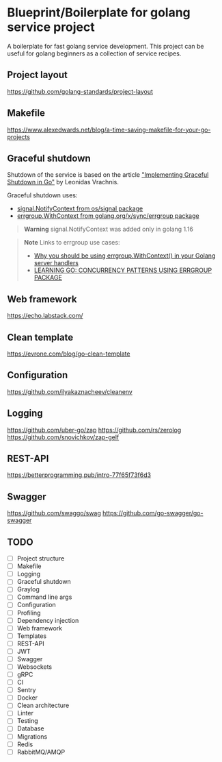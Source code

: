 # Blueprint/Boilerplate for golang service project

A boilerplate for fast golang service development. 
This project can be useful for golang beginners as a collection of service recipes.

## Project layout
https://github.com/golang-standards/project-layout

## Makefile
https://www.alexedwards.net/blog/a-time-saving-makefile-for-your-go-projects

## Graceful shutdown
Shutdown of the service is based on the article 
["Implementing Graceful Shutdown in Go"](https://www.rudderstack.com/blog/implementing-graceful-shutdown-in-go/) 
by Leonidas Vrachnis.

Graceful shutdown uses:
* [signal.NotifyContext from os/signal package](https://pkg.go.dev/os/signal#NotifyContext) 
* [errgroup.WithContext from golang.org/x/sync/errgroup package](https://pkg.go.dev/golang.org/x/sync/errgroup#WithContext)

> **Warning**
> signal.NotifyContext was added only in golang 1.16

> **Note**
> Links to errgroup use cases:
> * [Why you should be using errgroup.WithContext() in your Golang server handlers](https://www.fullstory.com/blog/why-errgroup-withcontext-in-golang-server-handlers/)
> * [LEARNING GO: CONCURRENCY PATTERNS USING ERRGROUP PACKAGE](https://mariocarrion.com/2021/09/03/learning-golang-concurrency-patterns-errgroup-package.html)

## Web framework
https://echo.labstack.com/

## Clean template
https://evrone.com/blog/go-clean-template

## Configuration
https://github.com/ilyakaznacheev/cleanenv

## Logging
https://github.com/uber-go/zap
https://github.com/rs/zerolog
https://github.com/snovichkov/zap-gelf

## REST-API
https://betterprogramming.pub/intro-77f65f73f6d3

## Swagger
https://github.com/swaggo/swag
https://github.com/go-swagger/go-swagger

## TODO
- [ ] Project structure
- [ ] Makefile
- [ ] Logging
- [ ] Graceful shutdown
- [ ] Graylog
- [ ] Command line args
- [ ] Configuration
- [ ] Profiling
- [ ] Dependency injection
- [ ] Web framework
- [ ] Templates
- [ ] REST-API
- [ ] JWT
- [ ] Swagger
- [ ] Websockets
- [ ] gRPC
- [ ] CI
- [ ] Sentry
- [ ] Docker
- [ ] Clean architecture
- [ ] Linter
- [ ] Testing
- [ ] Database
- [ ] Migrations
- [ ] Redis
- [ ] RabbitMQ/AMQP
